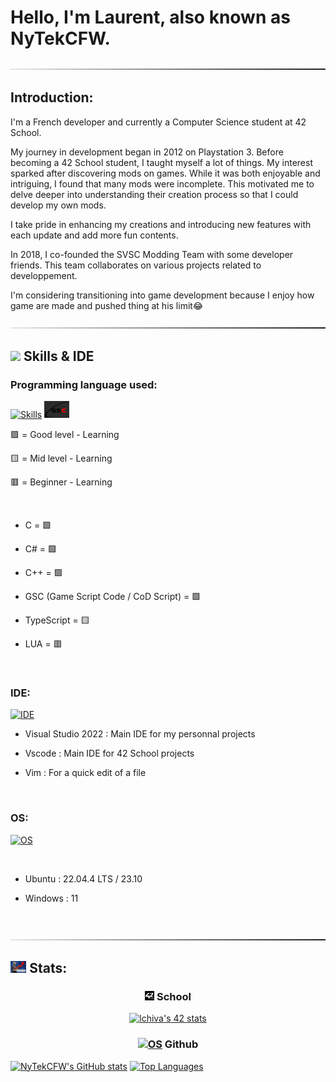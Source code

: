 # Hello, I'm Laurent, also known as NyTekCFW.

![-----------------------------------------------------](https://raw.githubusercontent.com/NyTekCFW/NyTekCFW/master/assets/line.png)

## Introduction:

I'm a French developer and currently a Computer Science student at 42 School.

My journey in development began in 2012 on Playstation 3. Before becoming a 42 School student, I taught myself a lot of things. My interest sparked after discovering mods on games. While it was both enjoyable and intriguing, I found that many mods were incomplete. This motivated me to delve deeper into understanding their creation process so that I could develop my own mods.

I take pride in enhancing my creations and introducing new features with each update and add more fun contents.

In 2018, I co-founded the SVSC Modding Team with some developer friends. This team collaborates on various projects related to developpement.

I'm considering transitioning into game development because I enjoy how game are made and pushed thing at his limit😂

![-----------------------------------------------------](https://raw.githubusercontent.com/NyTekCFW/NyTekCFW/master/assets/line.png)

## <img src="https://media2.giphy.com/media/QssGEmpkyEOhBCb7e1/giphy.gif?cid=ecf05e47a0n3gi1bfqntqmob8g9aid1oyj2wr3ds3mg700bl&rid=giphy.gif" width ="25">              Skills & IDE

### Programming language used:
[![Skills](https://skillicons.dev/icons?i=c,cs,cpp,lua,typescript)](https://skillicons.dev) <img src="https://raw.githubusercontent.com/NyTekCFW/NyTekCFW/master/assets/gsc_logo.png" alt="gsc" width="8%"/>


🟩 = Good level - Learning

🟨 = Mid level - Learning

🟥 = Beginner - Learning

<br>

- C = 🟩

- C# = 🟩

- C++ = 🟩

- GSC (Game Script Code / CoD Script) = 🟩

- TypeScript = 🟨

- LUA = 🟥
</br>

### IDE:
[![IDE](https://skillicons.dev/icons?i=visualstudio,vscode,vim)](https://skillicons.dev)
<br>

- Visual Studio 2022 : Main IDE for my personnal projects

- Vscode : Main IDE for 42 School projects

- Vim : For a quick edit of a file
</br>

### OS:
[![OS](https://skillicons.dev/icons?i=linux,ubuntu,windows)](https://skillicons.dev)

<br>

- Ubuntu : 22.04.4 LTS / 23.10

- Windows : 11
</br>

![-----------------------------------------------------](https://raw.githubusercontent.com/NyTekCFW/NyTekCFW/master/assets/line.png)

## <img src="https://raw.githubusercontent.com/NyTekCFW/NyTekCFW/master/assets/stonks.png" alt="stonks" width="5%"/> Stats:
<div align=center>

### <img src="https://raw.githubusercontent.com/NyTekCFW/NyTekCFW/master/assets/logo.png" alt="logo" width="3%"/> School

<a href="https://github.com/Coday-meric/badge42"><img src="https://badge42.coday.fr/api/v2/clw0td9ms6629001p41vn0zbmv/stats?cursusId=21&coalitionId=317" alt="lchiva's 42 stats" /></a>

### [![OS](https://skillicons.dev/icons?i=github)](https://skillicons.dev) Github
</div>
<div align=left>

[![NyTekCFW's GitHub stats](https://github-readme-stats.vercel.app/api?username=nytekcfw&theme=dark&show_icons=true&line_height=28&count_private=true)](https://github.com/anuraghazra/github-readme-stats) [![Top Languages](https://github-readme-stats.vercel.app/api/top-langs/?username=nytekcfw&theme=dark&langs_count=4&hide_border=false&card_width=350&hide_title=true)](https://github.com/anuraghazra/github-readme-stats)

</div>

